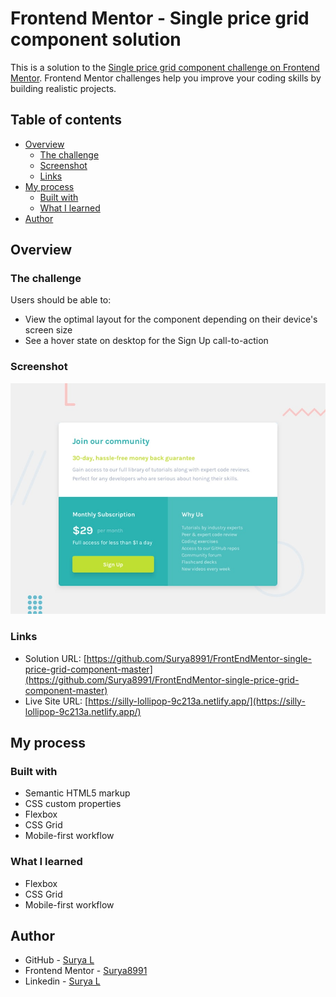 # Frontend Mentor - Single price grid component solution

This is a solution to the [Single price grid component challenge on Frontend Mentor](https://www.frontendmentor.io/challenges/single-price-grid-component-5ce41129d0ff452fec5abbbc). Frontend Mentor challenges help you improve your coding skills by building realistic projects. 

## Table of contents

- [Overview](#overview)
  - [The challenge](#the-challenge)
  - [Screenshot](#screenshot)
  - [Links](#links)
- [My process](#my-process)
  - [Built with](#built-with)
  - [What I learned](#what-i-learned)
- [Author](#author)

## Overview

### The challenge

Users should be able to:

- View the optimal layout for the component depending on their device's screen size
- See a hover state on desktop for the Sign Up call-to-action

### Screenshot

![](./design/desktop-preview.jpg)

### Links

- Solution URL: [https://github.com/Surya8991/FrontEndMentor-single-price-grid-component-master](https://github.com/Surya8991/FrontEndMentor-single-price-grid-component-master)
- Live Site URL: [https://silly-lollipop-9c213a.netlify.app/](https://silly-lollipop-9c213a.netlify.app/)

## My process

### Built with

- Semantic HTML5 markup
- CSS custom properties
- Flexbox
- CSS Grid
- Mobile-first workflow

### What I learned

- Flexbox
- CSS Grid
- Mobile-first workflow

## Author

- GitHub - [Surya L](https://github.com/Surya8991)
- Frontend Mentor - [Surya8991](https://www.frontendmentor.io/profile/Surya8991)
- Linkedin - [Surya L](https://www.linkedin.com/in/surya-l/) 
